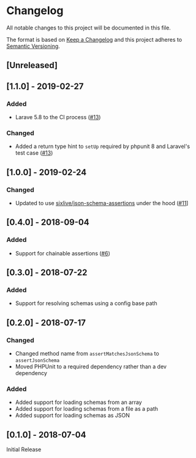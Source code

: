 # Changelog
All notable changes to this project will be documented in this file.

The format is based on [Keep a Changelog](http://keepachangelog.com/en/1.0.0/) and this project adheres to [Semantic Versioning](http://semver.org/spec/v2.0.0.html).

## [Unreleased]

## [1.1.0] - 2019-02-27
### Added
* Larave 5.8 to the CI process ([#13](https://github.com/sixlive/laravel-json-schema-assertions/pull/13))

### Changed
* Added a return type hint to `setUp` required by phpunit 8 and Laravel's test case ([#13](https://github.com/sixlive/laravel-json-schema-assertions/pull/13))


## [1.0.0] - 2019-02-24
### Changed
* Updated to use [sixlive/json-schema-assertions](https://github.com/sixlive/json-schema-assertions) under the hood ([#11](https://github.com/sixlive/laravel-json-schema-assertions/pull/11)]

## [0.4.0] - 2018-09-04
### Added
* Support for chainable assertions ([#6](https://github.com/sixlive/laravel-json-schema-assertions/pull/6))

## [0.3.0] - 2018-07-22
### Added
* Support for resolving schemas using a config base path

## [0.2.0] - 2018-07-17
### Changed
* Changed method name from `assertMatchesJsonSchema` to `assertJsonSchema`
* Moved PHPUnit to a required dependency rather than a dev dependency

### Added
* Added support for loading schemas from an array
* Added support for loading schemas from a file as a path
* Added support for loading schemas as JSON

## [0.1.0] - 2018-07-04
Initial Release
